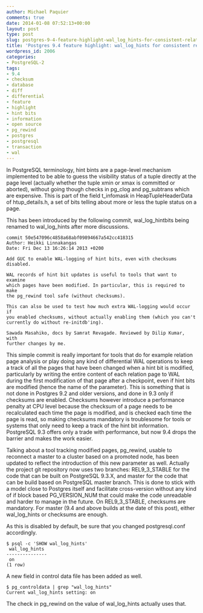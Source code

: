 ```yaml
---
author: Michael Paquier
comments: true
date: 2014-01-08 07:52:13+00:00
layout: post
type: post
slug: postgres-9-4-feature-highlight-wal_log_hints-for-consistent-relation-page-tracking
title: 'Postgres 9.4 feature highlight: wal_log_hints for consistent relation page tracking in WAL'
wordpress_id: 2006
categories:
- PostgreSQL-2
tags:
- 9.4
- checksum
- database
- diff
- differential
- feature
- highlight
- hint bits
- information
- open source
- pg_rewind
- postgres
- postgresql
- transaction
- wal
---
```

In PostgreSQL terminology, hint bints are a page-level mechanism implemented to be able to guess the visibility status of a tuple directly at the page level (actually whether the tuple xmin or xmax is committed or aborted), without going though checks in pg\_clog and pg\_subtrans which are expensive. This is part of the field t\_infomask in HeapTupleHeaderData of htup\_details.h, a set of bits telling about more or less the tuple status on a page.

This has been introduced by the following commit, wal\_log\_hintbits being renamed to wal\_log\_hints after more discussions.

    commit 50e547096c4858a68abf09894667a542cc418315
    Author: Heikki Linnakangas
    Date: Fri Dec 13 16:26:14 2013 +0200
 
    Add GUC to enable WAL-logging of hint bits, even with checksums disabled.
 
    WAL records of hint bit updates is useful to tools that want to examine
    which pages have been modified. In particular, this is required to make
    the pg_rewind tool safe (without checksums).
 
    This can also be used to test how much extra WAL-logging would occur if
    you enabled checksums, without actually enabling them (which you can't
    currently do without re-initdb'ing).
 
    Sawada Masahiko, docs by Samrat Revagade. Reviewed by Dilip Kumar, with
    further changes by me.

This simple commit is really important for tools that do for example relation page analysis or play doing any kind of differential WAL operations to keep a track of all the pages that have been changed when a hint bit is modified, particularly by writing the entire content of each relation page to WAL during the first modification of that page after a checkpoint, even if hint bits are modified (hence the name of the parameter). This is something that is not done in Postgres 9.2 and older versions, and done in 9.3 only if checksums are enabled. Checksums however introduce a performance penalty at CPU level because the checksum of a page needs to be recalculated each time the page is modified, and is checked each time the page is read, so making checksums mandatory is troublesome for tools or systems that only need to keep a track of the hint bit information. PostgreSQL 9.3 offers only a trade with performance, but now 9.4 drops the barrier and makes the work easier.

Talking about a tool tracking modified pages, pg\_rewind, usable to reconnect a master to a cluster based on a promoted node, has been updated to reflect the introduction of this new parameter as well. Actually the project git repository now uses two branches: REL9\_3\_STABLE for the code that can be built on PostgreSQL 9.3.X, and master for the code that can be build based on PostgreSQL master branch. This is done to stick with a model close to Postgres itself and facilitate cross-version without any kind of if block based PG\_VERSION\_NUM that could make the code unreadable and harder to manage in the future. On REL9\_3\_STABLE, checksums are mandatory. For master (9.4 and above builds at the date of this post), either wal\_log\_hints or checksums are enough.

As this is disabled by default, be sure that you changed postgresql.conf accordingly.

    $ psql -c 'SHOW wal_log_hints'
     wal_log_hints
    ---------------
     on
    (1 row)

A new field in control data file has been added as well.

    $ pg_controldata | grep "wal_log_hints"
    Current wal_log_hints setting: on

The check in pg\_rewind on the value of wal\_log\_hints actually uses that.
